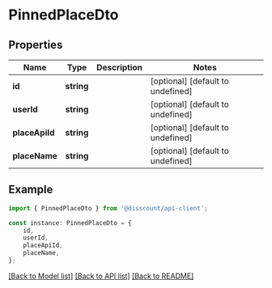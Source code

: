 # PinnedPlaceDto


## Properties

Name | Type | Description | Notes
------------ | ------------- | ------------- | -------------
**id** | **string** |  | [optional] [default to undefined]
**userId** | **string** |  | [optional] [default to undefined]
**placeApiId** | **string** |  | [optional] [default to undefined]
**placeName** | **string** |  | [optional] [default to undefined]

## Example

```typescript
import { PinnedPlaceDto } from '@disscount/api-client';

const instance: PinnedPlaceDto = {
    id,
    userId,
    placeApiId,
    placeName,
};
```

[[Back to Model list]](../README.md#documentation-for-models) [[Back to API list]](../README.md#documentation-for-api-endpoints) [[Back to README]](../README.md)

